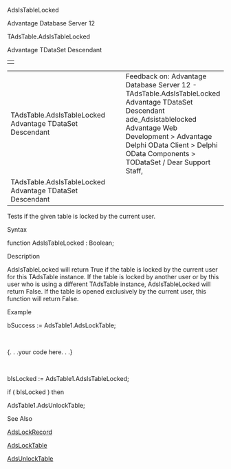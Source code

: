 AdsIsTableLocked




Advantage Database Server 12  

TAdsTable.AdsIsTableLocked

Advantage TDataSet Descendant

|  |
| --- |
|  |

|  |  |  |  |  |
| --- | --- | --- | --- | --- |
| TAdsTable.AdsIsTableLocked  Advantage TDataSet Descendant |  |  | Feedback on: Advantage Database Server 12 - TAdsTable.AdsIsTableLocked Advantage TDataSet Descendant ade\_Adsistablelocked Advantage Web Development > Advantage Delphi OData Client > Delphi OData Components > TODataSet / Dear Support Staff, |  |
| TAdsTable.AdsIsTableLocked  Advantage TDataSet Descendant |  |  |  |  |

Tests if the given table is locked by the current user.

Syntax

function AdsIsTableLocked : Boolean;

Description

AdsIsTableLocked will return True if the table is locked by the current user for this TAdsTable instance. If the table is locked by another user or by this user who is using a different TAdsTable instance, AdsIsTableLocked will return False. If the table is opened exclusively by the current user, this function will return False.

Example

bSuccess := AdsTable1.AdsLockTable;

 

{. . .your code here. . .}

 

bIsLocked := AdsTable1.AdsIsTableLocked;

if ( bIsLocked ) then

AdsTable1.AdsUnlockTable;

See Also

[AdsLockRecord](ade_adslockrecord.htm)

[AdsLockTable](ade_adslocktable.htm)

[AdsUnlockTable](ade_adsunlocktable.htm)